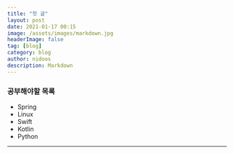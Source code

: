 ```yaml
---
title: "첫 글"
layout: post
date: 2021-01-17 00:15
image: /assets/images/markdown.jpg
headerImage: false
tag: [blog]
category: blog
author: nidoos
description: Markdown
---
```


### 공부해야할 목록
- Spring
- Linux
- Swift
- Kotlin
- Python
---
